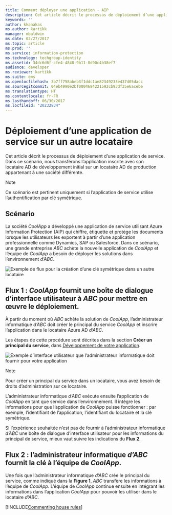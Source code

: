 ```yaml
---
title: Comment déployer une application - AIP
description: Cet article décrit le processus de déploiement d’une application de service sur un locataire autre que celui avec lequel elle a été développée à l’origine.
keywords: ''
author: kkanakas
ms.author: kartikk
manager: mbaldwin
ms.date: 02/27/2017
ms.topic: article
ms.prod: ''
ms.service: information-protection
ms.technology: techgroup-identity
ms.assetid: 34dc6d6f-cfe4-4848-9b11-8d90c4b38ef7
audience: developer
ms.reviewer: kartikk
ms.suite: ems
ms.openlocfilehash: 3b7ff758abeb3f1ddc1ae82349233e437d05dacc
ms.sourcegitcommit: 04eb4990e2bf0004684221592cb93df35e6acebe
ms.translationtype: HT
ms.contentlocale: fr-FR
ms.lasthandoff: 06/30/2017
ms.locfileid: "20232834"
---
```

# <a name="deploying-a-service-application-into-a-different-tenant"></a>Déploiement d’une application de service sur un autre locataire

Cet article décrit le processus de déploiement d’une application de service. Dans ce scénario, nous transférons l’application inscrite avec son locataire AD de développement initial sur un locataire AD de production appartenant à une société différente.

> [!Note]
> Ce scénario est pertinent uniquement si l’application de service utilise l’authentification par clé symétrique.

## <a name="scenario"></a>Scénario
La société *CoolApp* a développé une application de service utilisant Azure Information Protection (AIP) qui chiffre, étiquette et protège les documents lorsque les utilisateurs les exportent à partir d’une application professionnelle comme Dynamics, SAP ou Salesforce. Dans ce scénario, une grande entreprise *ABC* achète la nouvelle application de *CoolApp* et l’équipe de *CoolApp* a besoin de déployer les solutions dans l’environnement *d’ABC*. 

![Exemple de flux pour la création d’une clé symétrique dans un autre locataire](../media/develop/service-app-provision.jpg)

## <a name="flow-1-coolapp-provides-a-ui-dialog-to-abc-to-implement-the-deployment"></a>Flux 1 : *CoolApp* fournit une boîte de dialogue d’interface utilisateur à *ABC* pour mettre en œuvre le déploiement.

À partir du moment où *ABC* achète la solution de *CoolApp*, l’administrateur informatique *d’ABC* doit créer le principal du service *CoolApp* et inscrire l’application dans le locataire Azure AD *d’ABC*. 

Les étapes de cette procédure sont décrites dans la section **Créer un principal du service**, dans [Développement de votre application](developing-your-application.md).

![Exemple d’interface utilisateur que l’administrateur informatique doit fournir pour votre application](../media/develop/how-to-deploy-app-UI.png)

> [!Note]
> Pour créer un principal du service dans un locataire, vous avez besoin de droits d’administration sur ce locataire.

L’administrateur informatique *d’ABC* exécute ensuite l’application de *CoolApp* en tant que service dans l’environnement. Il intègre les informations pour que l’application de *CoolApp* puisse fonctionner : par exemple, l’identifiant de l’application, l’identifiant du locataire et la clé symétrique.

Si l’expérience souhaitée n’est pas de fournir à l’administrateur informatique *d’ABC* une boîte de dialogue d’interface utilisateur pour les informations du principal de service, mieux vaut suivre les indications du **Flux 2**.

## <a name="flow-2-abc-it-administrator-provides-the-key-to-the-coolapp-team"></a>Flux 2 : l’administrateur informatique *d’ABC* fournit la clé à l’équipe de *CoolApp*.

Une fois que l’administrateur informatique *d’ABC* crée le principal du service, comme indiqué dans la **Figure 1**, *ABC* transfère les informations à l’équipe de *CoolApp*. L’équipe de *CoolApp* continue ensuite en intégrant les informations dans l’application *CoolApp* pour pouvoir les utiliser dans le locataire *d’ABC*.

[!INCLUDE[Commenting house rules](../includes/houserules.md)]